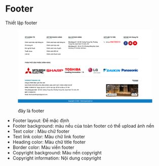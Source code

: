 # Footer

Thiết lập footer

<figure><img src="../../.gitbook/assets/3.png" alt=""><figcaption><p>đây là footer</p></figcaption></figure>

* Footer layout: Để mặc định
* Footer background: màu nều của toàn footer có thể upload ảnh nền
* Text color : Màu chữ footer
* Text link color: Màu chữ link footer
* Heading color: Màu chữ title footer
* Border color: Màu viền footer
* Copyright background: Màu nền copyright
* Copyright information: Nội dung copyright

